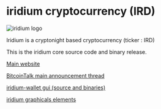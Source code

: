 # iridium cryptocurrency (IRD)

![iridium logo](https://avatars1.githubusercontent.com/u/31619794?s=460&v=4)

Iridium is a cryptonight based cryptocurrency (ticker : IRD)

This is the iridium core source code and binary release.

[Main website](http://ird.cash)

[BitcoinTalk main announcement thread](https://bitcointalk.org/index.php?topic=2150442.0;all)

[iridium-wallet gui (source and binaries)](https://github.com/iridiumdev/Iridium-wallet)

[iridium graphicals elements](https://github.com/iridiumdev/iridium-graphics)
